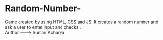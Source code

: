 # Random-Number-
Game created by using HTML, CSS and JS. It creates a random number and ask a user to enter input and checks .<br>
Author ---> Suman Acharya
